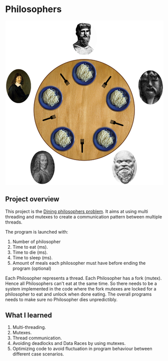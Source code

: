 # Philosophers
![Alt text](./An_illustration_of_the_dining_philosophers_problem.png?raw=true "Optional Title")
## Project overview

This project is the [Dining philosophers problem](https://en.wikipedia.org/wiki/Dining_philosophers_problem).
It aims at using multi threading and mutexes to create a communication pattern between multiple threads.

The program is launched with:
1. Number of philosopher
2. Time to eat (ms).
3. Time to die (ms).
4. Time to sleep (ms).
5. Amount of meals each philosopher must have before ending the program (optional)

Each Philosopher represents a thread. Each Philosopher has a fork (mutex). Hence all Philosophers can't eat at the same time. So there needs to be a system implemented in the code where the fork mutexes are locked for a philosopher to eat and unlock when done eating. The overall programs needs to make sure no Philosopher dies unpredictibly.

## What I learned

1. Multi-threading.
2. Mutexes.
3. Thread communication.
4. Avoiding deadlocks and Data Races by using mutexes.
5. Optimizing code to avoid fluctuation in program behaviour between different case scenarios.

